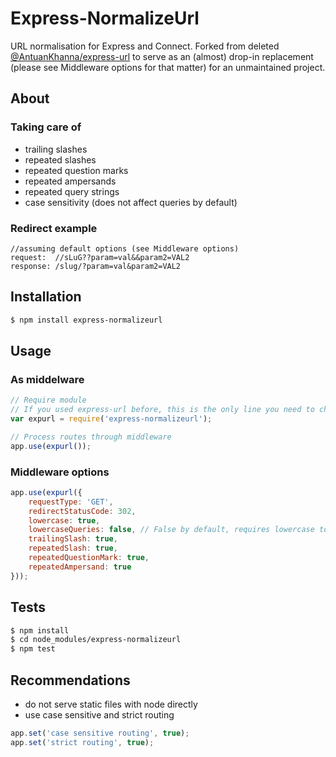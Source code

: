 # Express-NormalizeUrl
URL normalisation for Express and Connect. Forked from deleted [@AntuanKhanna/express-url](https://github.com/AntuanKhanna/express-url) to serve as an (almost) drop-in replacement (please see Middleware options for that matter) for an unmaintained project.

## About

### Taking care of
* trailing slashes
* repeated slashes
* repeated question marks
* repeated ampersands
* repeated query strings
* case sensitivity (does not affect queries by default)

### Redirect example
```
//assuming default options (see Middleware options)
request:  //sLuG??param=val&&param2=VAL2
response: /slug/?param=val&param2=VAL2
```

## Installation
```sh
$ npm install express-normalizeurl
```

## Usage

### As middelware
```js
// Require module
// If you used express-url before, this is the only line you need to change
var expurl = require('express-normalizeurl');

// Process routes through middleware
app.use(expurl());
```

### Middleware options
```js
app.use(expurl({
    requestType: 'GET',
    redirectStatusCode: 302, 
    lowercase: true,
    lowercaseQueries: false, // False by default, requires lowercase to be set to true to work. If you want 100% compatibility with express-url, when lowercase is true, this also needs to be set true
    trailingSlash: true,
    repeatedSlash: true,
    repeatedQuestionMark: true,
    repeatedAmpersand: true
}));
```

## Tests

```sh
$ npm install
$ cd node_modules/express-normalizeurl
$ npm test
```

## Recommendations
* do not serve static files with node directly
* use case sensitive and strict routing

```js
app.set('case sensitive routing', true);
app.set('strict routing', true);
```
